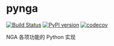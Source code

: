 # pynga

[![Build Status](https://travis-ci.org/icyblade/pynga.svg?branch=master)](https://travis-ci.org/icyblade/pynga) [![PyPI version](https://badge.fury.io/py/pynga.svg)](https://pypi.python.org/pypi/pynga) [![codecov](https://codecov.io/gh/icyblade/pynga/branch/master/graph/badge.svg)](https://codecov.io/gh/icyblade/pynga)

NGA 各项功能的 Python 实现
